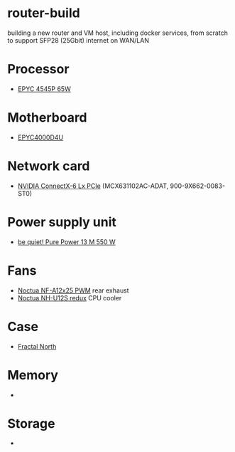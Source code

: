 # router-build
building a new router and VM host, including docker services, from scratch to support SFP28 (25Gbit) internet on WAN/LAN

# Processor
- [EPYC 4545P 65W](https://www.digitec.ch/it/s1/product/amd-epyc-4545p-3-ghz-16-kerne-32-t-am5-3-ghz-16-core-processore-59946153)

# Motherboard
- [EPYC4000D4U](https://www.asrockrack.com/general/productdetail.asp?Model=EPYC4000D4U#Specifications)

# Network card
- [NVIDIA ConnectX-6 Lx PCIe](900-9X662-0083-ST0) (MCX631102AC-ADAT, 900-9X662-0083-ST0)

# Power supply unit
- [be quiet! Pure Power 13 M 550 W](https://www.digitec.ch/it/s1/product/be-quiet-pure-power-13-m-550-w-alimentatore-pc-58966180?utm_campaign=preisvergleich&utm_source=toppreise&utm_medium=cpc)

# Fans
- [Noctua NF-A12x25 PWM](https://www.digitec.ch/it/s1/product/noctua-nf-a12x25-pwm-120-mm-1-x-ventola-pc-9161307) rear exhaust
- [Noctua NH-U12S redux](https://www.digitec.ch/it/s1/product/noctua-nh-u12s-redux-158-mm-dissipatore-cpu-15791292) CPU cooler

# Case
- [Fractal North](https://www.digitec.ch/it/s1/product/fractal-nord-atx-matx-mini-itx-case-pc-23351237?shid=2125429)

# Memory
- 

# Storage
- 
